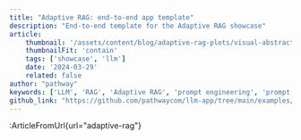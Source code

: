 ```yaml
---
title: "Adaptive RAG: end-to-end app template"
description: "End-to-end template for the Adaptive RAG showcase"
article:
    thumbnail: '/assets/content/blog/adaptive-rag-plots/visual-abstract.png'
    thumbnailFit: 'contain'
    tags: ['showcase', 'llm']
    date: '2024-03-29'
    related: false
author: "pathway"
keywords: ['LLM', 'RAG', 'Adaptive RAG', 'prompt engineering', 'prompt', 'explainability', 'docker']
github_link: "https://github.com/pathwaycom/llm-app/tree/main/examples/pipelines/adaptive-rag"
---
```


:ArticleFromUrl{url="adaptive-rag"}
